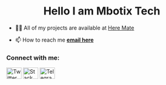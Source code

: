 <h1 align="center">Hello I am Mbotix Tech</h1>

- 👨‍💻 All of my projects are available at [Here Mate](https://www.gabrielazazil.me/)

- 📫 How to reach me [**email here**](mailto:mbotixtech@gmail.com)

<h3 align="left">Connect with me:</h3>
<p align="left">
<a href="https://twitter.com/mbotixtech" target="_blank"><img align="center" src="https://raw.githubusercontent.com/rahuldkjain/github-profile-readme-generator/master/src/images/icons/Social/twitter.svg" alt="Twitter" height="30" width="40" /></a>
<a href="https://stackoverflow.com/users/22597130/mbotix-tech" target="_blank"><img align="center" src="https://raw.githubusercontent.com/rahuldkjain/github-profile-readme-generator/master/src/images/icons/Social/stack-overflow.svg" alt="Stack Overflow" height="30" width="40" /></a>
<a href="https://t.me/xiaogarpu" target="_blank"><img align="center" src="https://logos-world.net/wp-content/uploads/2021/03/Telegram-Logo.png" alt="Telegram" height="30" width="40" /></a>
</p>

